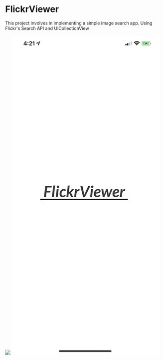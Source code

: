 # FlickrViewer
This project involves in implementing a simple image search app. Using Flickr's Search API and UICollectionView

![](flickrviewergif.gif)
![ScreenShot](flickrviewer_logo.png)

